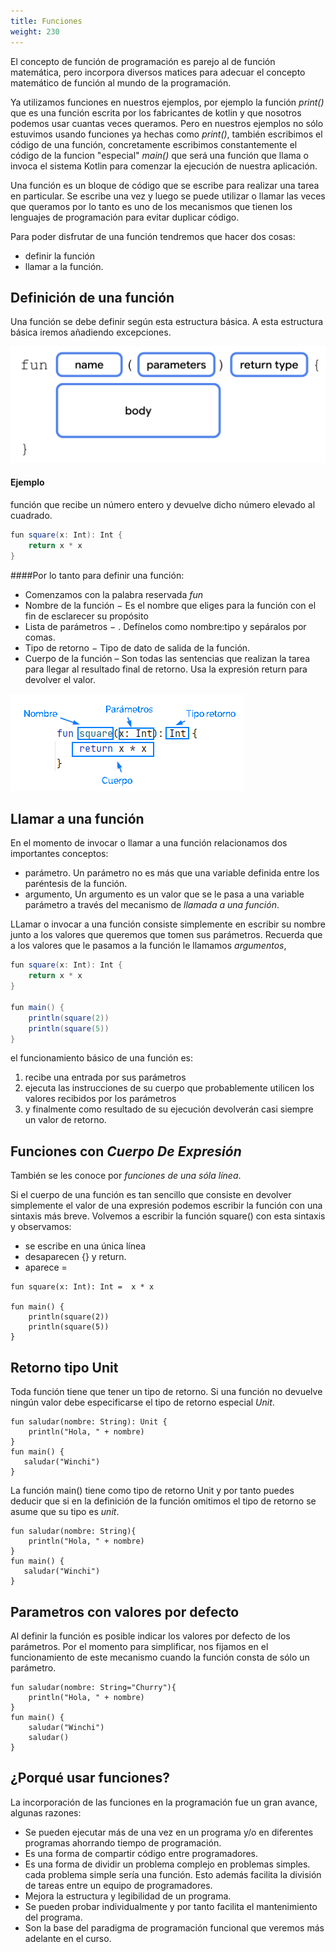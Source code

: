 ```yaml
---
title: Funciones
weight: 230
---
```


El concepto de función de programación es  parejo al de función matemática, pero incorpora diversos matices para adecuar el concepto  matemático de función al mundo de la programación. 


Ya utilizamos funciones en nuestros ejemplos, por ejemplo la función *print()* que es una función escrita por los fabricantes de kotlin y que nosotros podemos usar cuantas veces queramos. Pero en nuestros ejemplos no sólo estuvimos usando funciones ya hechas como *print()*, también  escribimos el código de una función, concretamente escribimos constantemente el código de la  funcion "especial" *main()* que será una función que llama o invoca el sistema Kotlin para comenzar la ejecución de nuestra  aplicación. 

Una función es un bloque de código que se escribe para realizar una tarea en particular. Se escribe una vez y luego se puede utilizar o llamar las veces que queramos por lo tanto es uno de los mecanismos que tienen los lenguajes de programación para evitar duplicar código.

Para poder disfrutar de una función tendremos que hacer dos cosas: 
- definir la función
- llamar a la función.

## Definición de una función
Una función se debe definir según esta estructura básica. A esta estructura básica iremos añadiendo excepciones.

![estructura_fun](../images/estructura_fun.png)


#### Ejemplo
función que recibe un número entero y devuelve dicho número elevado al cuadrado.

```java
fun square(x: Int): Int {
    return x * x
}
```
####Por lo tanto para definir una función:
- Comenzamos con la palabra reservada *fun*  
- Nombre de la función − Es el nombre que eliges para la función con el fin de esclarecer su propósito
- Lista de parámetros − . Defínelos como nombre:tipo y sepáralos por comas.
- Tipo de retorno − Tipo de dato de salida de la función.
- Cuerpo de la función – Son todas las sentencias que realizan la tarea para llegar al resultado final de retorno. Usa la expresión return para devolver el valor.


![funcion](../images/funcion.png)






## Llamar a una función
En el momento de invocar o llamar a una función relacionamos dos importantes conceptos:
- parámetro. Un parámetro no es más que una variable definida entre los paréntesis de la función.
- argumento, Un argumento es un valor que se le pasa a una variable parámetro a través del mecanismo de *llamada a una función*.

LLamar o invocar a una función consiste simplemente en  escribir su nombre junto a los valores que queremos que tomen sus parámetros.  Recuerda que a los valores que le pasamos a la función le llamamos *argumentos*, 
```java 
fun square(x: Int): Int {
    return x * x
}

fun main() {
    println(square(2))
    println(square(5))
}
```



el funcionamiento básico de una función es:
 1. recibe una entrada por sus parámetros
 2. ejecuta las instrucciones de su cuerpo que probablemente utilicen los valores recibidos por los parámetros
 3. y finalmente como resultado de su ejecución devolverán casi siempre un valor de retorno.
## Funciones con *Cuerpo De Expresión*
También se les conoce por *funciones de una sóla línea*.

Si el cuerpo de una función es tan sencillo que consiste en devolver simplemente el valor de una expresión podemos escribir la función con una sintaxis más breve. Volvemos a escribir la función square() con esta sintaxis y observamos:
- se escribe en una única línea
- desaparecen  {} y return.
- aparece =
```
fun square(x: Int): Int =  x * x

fun main() {
    println(square(2))
    println(square(5))
}
```


## Retorno tipo Unit
Toda función tiene que tener un tipo de retorno. Si una función no devuelve ningún valor debe especificarse  el tipo de retorno especial *Unit*. 
```
fun saludar(nombre: String): Unit {
    println("Hola, " + nombre)
}
fun main() {
   saludar("Winchi")
}
```
La función main() tiene como tipo de retorno Unit y por tanto puedes deducir que si en la definición de la función omitimos el tipo de retorno se asume que su tipo es *unit*.

```
fun saludar(nombre: String){
    println("Hola, " + nombre)
}
fun main() {
   saludar("Winchi")
}
```
## Parametros con valores por defecto
Al definir la función es posible indicar los valores por defecto de los parámetros. Por el momento para simplificar, nos fijamos en el funcionamiento de este mecanismo cuando la función consta de sólo un parámetro.
```
fun saludar(nombre: String="Churry"){
    println("Hola, " + nombre)
}
fun main() {
    saludar("Winchi")
    saludar()
}
```
## ¿Porqué usar funciones?
La incorporación de las funciones en la programación fue un gran avance, algunas razones:
- Se pueden ejecutar más de una vez en un programa y/o en diferentes programas ahorrando tiempo de programación.
- Es una forma de compartir código entre programadores.
- Es una forma de dividir un problema complejo en problemas simples. cada problema simple sería una función. Esto además facilita la división de tareas entre un equipo de programadores.
- Mejora la estructura y legibilidad de un programa.
- Se pueden probar individualmente y por tanto facilita el mantenimiento del programa.
- Son la base del paradigma  de programación funcional  que veremos más adelante en el curso.
  



